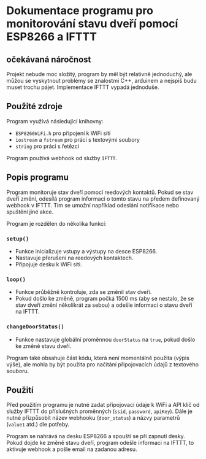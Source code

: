 # Dokumentace programu pro monitorování stavu dveří pomocí ESP8266 a IFTTT

## očekávaná náročnost

Projekt nebude moc složitý, program by měl být relativně jednoduchý, ale můžou se vyskytnout problémy se znalostmi C++, arduinem a nejspíš budu muset trochu pájet. Implementace IFTTT vypadá jednoduše.

## Použité zdroje

Program využívá následující knihovny:

- `ESP8266WiFi.h` pro připojení k WiFi sítí
- `iostream` a `fstream` pro práci s textovými soubory
- `string` pro práci s řetězci

Program používá webhook od služby `IFTTT`.

## Popis programu

Program monitoruje stav dveří pomocí reedových kontaktů. Pokud se stav dveří změní, odesílá program informaci o tomto stavu na předem definovaný webhook v IFTTT. Tím se umožní například odeslání notifikace nebo spuštění jiné akce.

Program je rozdělen do několika funkcí:

### `setup()`

- Funkce inicializuje vstupy a výstupy na desce ESP8266.
- Nastavuje přerušení na reedových kontaktech.
- Připojuje desku k WiFi síti.

### `loop()`

- Funkce průběžně kontroluje, zda se změnil stav dveří.
- Pokud došlo ke změně, program počká 1500 ms (aby se nestalo, že se stav dveří změní několikrát za sebou) a odešle informaci o stavu dveří na IFTTT.

### `changeDoorStatus()`

- Funkce nastavuje globální proměnnou `doorStatus` na `true`, pokud došlo ke změně stavu dveří.

Program také obsahuje část kódu, která není momentálně použita (výpis výše), ale mohla by být použita pro načítání připojovacích údajů z textového souboru.

## Použití

Před použitím programu je nutné zadat připojovací údaje k WiFi a API klíč od služby IFTTT do příslušných proměnných (`ssid`, `password`, `apiKey`). Dále je nutné přizpůsobit název webhooku (`door_status`) a názvy parametrů (`value1` atd.) dle potřeby.

Program se nahrává na desku ESP8266 a spouští se při zapnutí desky. Pokud dojde ke změně stavu dveří, program odešle informaci na IFTTT, to aktivuje webhook a pošle email na zadanou adresu.
